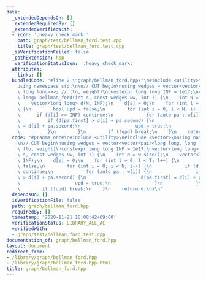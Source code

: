 ```yaml
---
data:
  _extendedDependsOn: []
  _extendedRequiredBy: []
  _extendedVerifiedWith:
  - icon: ':heavy_check_mark:'
    path: graph/test/bellman_ford.test.cpp
    title: graph/test/bellman_ford.test.cpp
  _isVerificationFailed: false
  _pathExtension: hpp
  _verificationStatusIcon: ':heavy_check_mark:'
  attributes:
    links: []
  bundledCode: "#line 2 \"graph/bellman_ford.hpp\"\n#include <utility>\n#include <vector>\n\
    using namespace std;\n\n// CUT begin\nusing wedges = vector<vector<pair<long long,\
    \ long long>>>; // (to, weight)\nconstexpr long long INF = 1e17;\nvector<long\
    \ long> bellman_ford(int s, const wedges &w, int T) {\n    int N = w.size();\n\
    \    vector<long long> d(N, INF);\n    d[s] = 0;\n    for (int l = 0; l < T; l++)\
    \ {\n        bool upd = false;\n        for (int i = 0; i < N; i++) {\n      \
    \      if (d[i] >= INF) continue;\n            for (auto pa : w[i]) {\n      \
    \          if (d[pa.first] > d[i] + pa.second) {\n                    d[pa.first]\
    \ = d[i] + pa.second;\n                    upd = true;\n                }\n  \
    \          }\n        }\n        if (!upd) break;\n    }\n    return d;\n}\n"
  code: "#pragma once\n#include <utility>\n#include <vector>\nusing namespace std;\n\
    \n// CUT begin\nusing wedges = vector<vector<pair<long long, long long>>>; //\
    \ (to, weight)\nconstexpr long long INF = 1e17;\nvector<long long> bellman_ford(int\
    \ s, const wedges &w, int T) {\n    int N = w.size();\n    vector<long long> d(N,\
    \ INF);\n    d[s] = 0;\n    for (int l = 0; l < T; l++) {\n        bool upd =\
    \ false;\n        for (int i = 0; i < N; i++) {\n            if (d[i] >= INF)\
    \ continue;\n            for (auto pa : w[i]) {\n                if (d[pa.first]\
    \ > d[i] + pa.second) {\n                    d[pa.first] = d[i] + pa.second;\n\
    \                    upd = true;\n                }\n            }\n        }\n\
    \        if (!upd) break;\n    }\n    return d;\n}\n"
  dependsOn: []
  isVerificationFile: false
  path: graph/bellman_ford.hpp
  requiredBy: []
  timestamp: '2020-11-21 18:08:42+09:00'
  verificationStatus: LIBRARY_ALL_AC
  verifiedWith:
  - graph/test/bellman_ford.test.cpp
documentation_of: graph/bellman_ford.hpp
layout: document
redirect_from:
- /library/graph/bellman_ford.hpp
- /library/graph/bellman_ford.hpp.html
title: graph/bellman_ford.hpp
---
```

